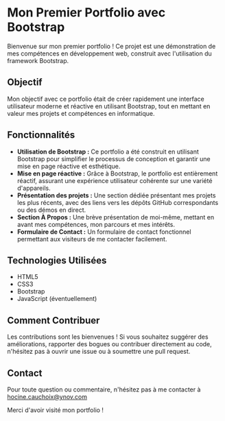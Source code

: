 # Mon Premier Portfolio avec Bootstrap

Bienvenue sur mon premier portfolio ! Ce projet est une démonstration de mes compétences en développement web, construit avec l'utilisation du framework Bootstrap.

## Objectif

Mon objectif avec ce portfolio était de créer rapidement une interface utilisateur moderne et réactive en utilisant Bootstrap, tout en mettant en valeur mes projets et compétences en informatique.

## Fonctionnalités

- **Utilisation de Bootstrap :** Ce portfolio a été construit en utilisant Bootstrap pour simplifier le processus de conception et garantir une mise en page réactive et esthétique.
- **Mise en page réactive :** Grâce à Bootstrap, le portfolio est entièrement réactif, assurant une expérience utilisateur cohérente sur une variété d'appareils.
- **Présentation des projets :** Une section dédiée présentant mes projets les plus récents, avec des liens vers les dépôts GitHub correspondants ou des démos en direct.
- **Section À Propos :** Une brève présentation de moi-même, mettant en avant mes compétences, mon parcours et mes intérêts.
- **Formulaire de Contact :** Un formulaire de contact fonctionnel permettant aux visiteurs de me contacter facilement.

## Technologies Utilisées

- HTML5
- CSS3
- Bootstrap
- JavaScript (éventuellement)

## Comment Contribuer

Les contributions sont les bienvenues ! Si vous souhaitez suggérer des améliorations, rapporter des bogues ou contribuer directement au code, n'hésitez pas à ouvrir une issue ou à soumettre une pull request.

## Contact

Pour toute question ou commentaire, n'hésitez pas à me contacter à hocine.cauchoix@ynov.com

Merci d'avoir visité mon portfolio !
